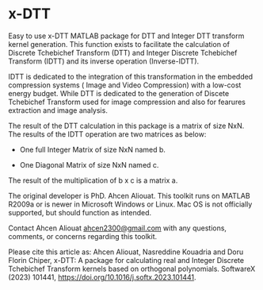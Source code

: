# x-DTT
Easy to use x-DTT MATLAB package for DTT and Integer DTT transform kernel generation.
This function exists to facilitate the calculation of Discrete Tchebichef Transform (DTT) and Integer Discrete Tchebichef Transform (IDTT) and its inverse operation (Inverse-IDTT). 

IDTT is dedicated to the integration of this transformation in the embedded compression systems ( Image and Video Compression) with a low-cost energy budget. While DTT is dedicated to the generation of Discete Tchebichef Transform used for image compression and also for fearures extraction and image analysis.

 The result of the DTT calculation in this package is a matrix of size NxN. The results of the IDTT operation are two matrices as below:

- One full Integer Matrix of size NxN named b.

- One Diagonal Matrix of size NxN named c.



The result of the multiplication of b x c is a matrix a.



The original developer is PhD. Ahcen Aliouat. This toolkit runs on MATLAB R2009a or is newer in Microsoft Windows or Linux. 
Mac OS is not officially supported, but should function as intended. 

Contact Ahcen Aliouat <ahcen2300@gmail.com> with any questions, comments, or concerns regarding this toolkit.

Please cite this article as: 
Ahcen Aliouat, Nasreddine Kouadria and Doru Florin Chiper, x-DTT: A package for calculating real and Integer Discrete Tchebichef Transform
kernels based on orthogonal polynomials. SoftwareX (2023) 101441, https://doi.org/10.1016/j.softx.2023.101441.
